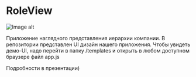 # RoleView


![Image alt](https://github.com/nktzh/RoleView/RVl.png)

Приложение наглядного представления иерархии компании.
В репозитории представлен UI дизайн нашего приложения.
Чтобы увидеть демо-UI, надо перейти в папку /templates и открыть в любом доступном браузере файл app.js

Подробности в презентации)
